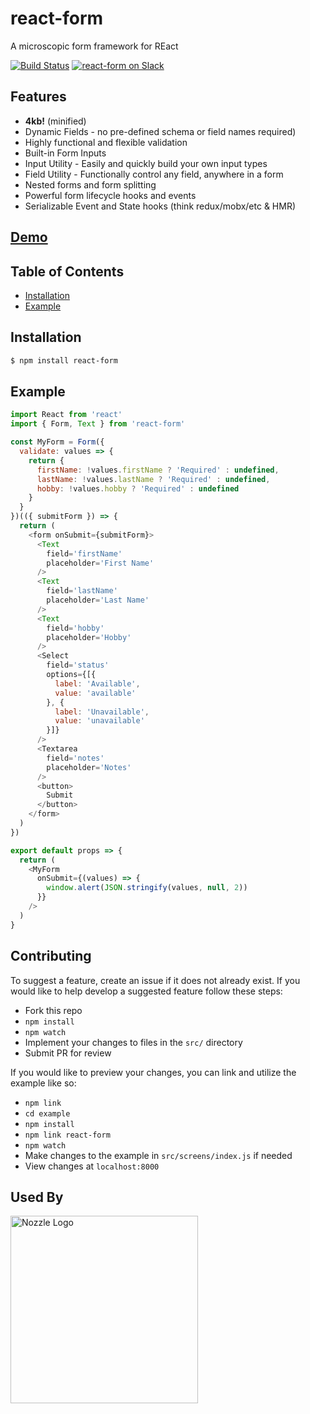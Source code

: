 # react-form
A microscopic form framework for REact

[![Build Status](https://travis-ci.org/tannerlinsley/react-form.svg?branch=master)](https://travis-ci.org/tannerlinsley/react-form)
[![react-form on Slack](https://img.shields.io/badge/slack-react--table-blue.svg)](https://react-form-slack.herokuapp.com/)

## Features

- **4kb!** (minified)
- Dynamic Fields - no pre-defined schema or field names required)
- Highly functional and flexible validation
- Built-in Form Inputs
- Input Utility - Easily and quickly build your own input types
- Field Utility - Functionally control any field, anywhere in a form
- Nested forms and form splitting
- Powerful form lifecycle hooks and events
- Serializable Event and State hooks (think redux/mobx/etc & HMR)

## [Demo](http://react-form.zabapps.com)

## Table of Contents
- [Installation](#nstallation)
- [Example](#example)

<a name="installation"></a>
## Installation
```bash
$ npm install react-form
```

<a name="example"></a>
## Example
```javascript
import React from 'react'
import { Form, Text } from 'react-form'

const MyForm = Form({
  validate: values => {
    return {
      firstName: !values.firstName ? 'Required' : undefined,
      lastName: !values.lastName ? 'Required' : undefined,
      hobby: !values.hobby ? 'Required' : undefined
    }
  }
})(({ submitForm }) => {
  return (
    <form onSubmit={submitForm}>
      <Text
        field='firstName'
        placeholder='First Name'
      />
      <Text
        field='lastName'
        placeholder='Last Name'
      />
      <Text
        field='hobby'
        placeholder='Hobby'
      />
      <Select
        field='status'
        options={[{
          label: 'Available',
          value: 'available'
        }, {
          label: 'Unavailable',
          value: 'unavailable'
        }]}
      />
      <Textarea
        field='notes'
        placeholder='Notes'
      />
      <button>
        Submit
      </button>
    </form>
  )
})

export default props => {
  return (
    <MyForm
      onSubmit={(values) => {
        window.alert(JSON.stringify(values, null, 2))
      }}
    />
  )
}
```


## Contributing
To suggest a feature, create an issue if it does not already exist.
If you would like to help develop a suggested feature follow these steps:

- Fork this repo
- `npm install`
- `npm watch`
- Implement your changes to files in the `src/` directory
- Submit PR for review

If you would like to preview your changes, you can link and utilize the example like so:

- `npm link`
- `cd example`
- `npm install`
- `npm link react-form`
- `npm watch`
- Make changes to the example in `src/screens/index.js` if needed
- View changes at `localhost:8000`

## Used By

<a href='https://nozzle.io'>
  <img src='https://nozzle.io/img/logo-blue.png' alt='Nozzle Logo' style='width:300px;'/>
</a>
